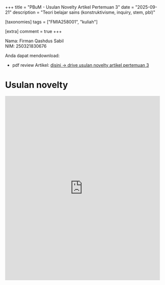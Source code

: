 +++
title = "PBuM - Usulan Novelty Artikel Pertemuan 3"
date = "2025-09-21"
description = "Teori belajar sains (konstruktivisme, inquiry, stem, pbl)"

[taxonomies]
tags = ["FMIA258001", "kuliah"]

[extra]
comment = true
+++

Nama: Firman Qashdus Sabil\
NIM: 250321830676

Anda dapat mendownload:
- pdf review Artikel: [disini $\rightarrow$ drive usulan novelty artikel pertemuan 3](https://drive.google.com/file/d/1tz1MQ8vI-qOX6KyZNoZhN9CUWfdPgqgz/view?usp=sharing)

# Usulan novelty
<iframe src="https://drive.google.com/file/d/1tz1MQ8vI-qOX6KyZNoZhN9CUWfdPgqgz/preview" width="100%" height="600" allow="autoplay" frameborder="0"></iframe>
